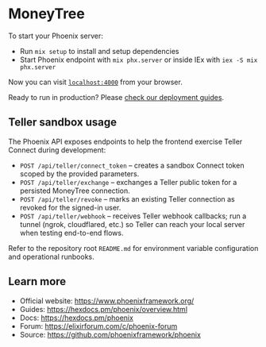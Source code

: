 # MoneyTree

To start your Phoenix server:

  * Run `mix setup` to install and setup dependencies
  * Start Phoenix endpoint with `mix phx.server` or inside IEx with `iex -S mix phx.server`

Now you can visit [`localhost:4000`](http://localhost:4000) from your browser.

Ready to run in production? Please [check our deployment guides](https://hexdocs.pm/phoenix/deployment.html).

## Teller sandbox usage

The Phoenix API exposes endpoints to help the frontend exercise Teller Connect during development:

- `POST /api/teller/connect_token` – creates a sandbox Connect token scoped by the provided parameters.
- `POST /api/teller/exchange` – exchanges a Teller public token for a persisted MoneyTree connection.
- `POST /api/teller/revoke` – marks an existing Teller connection as revoked for the signed-in user.
- `POST /api/teller/webhook` – receives Teller webhook callbacks; run a tunnel (ngrok, cloudflared, etc.) so Teller can reach
  your local server when testing end-to-end flows.

Refer to the repository root `README.md` for environment variable configuration and operational runbooks.

## Learn more

  * Official website: https://www.phoenixframework.org/
  * Guides: https://hexdocs.pm/phoenix/overview.html
  * Docs: https://hexdocs.pm/phoenix
  * Forum: https://elixirforum.com/c/phoenix-forum
  * Source: https://github.com/phoenixframework/phoenix
